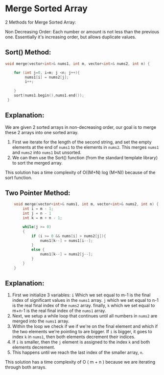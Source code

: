 # Merge Sorted Array

2 Methods for Merge Sorted Array:

Non Decreasing Order: Each number or amount is not less than the previous one. Essentially it's increasing order, but allows duplicate values.

## Sort() Method:
```cpp
void merge(vector<int>& nums1, int m, vector<int>& nums2, int n) {        

	for (int j=0, i=m; j <n; j++){
         nums1[i] = nums2[j];
         i++;
    
    }
    sort(nums1.begin(),nums1.end());
 }

```

## Explanation:

We are given 2 sorted arrays in non-decreasing order, our goal is to merge these 2 arrays into one sorted array.

1. First we iterate for the length of the second string, and set the empty elements at the end of ```nums1``` to the elements in ```nums2```. This merges ```nums1``` and ```nums2``` into ```nums1``` but unsorted.
2. We can then use the Sort() function (from the standard template library) to sort the merged array.

This solution has a time complexity of O((M+N) log (M+N)) because of the sort function.
## Two Pointer Method:
```cpp
    void merge(vector<int>& nums1, int m, vector<int>& nums2, int n) {
        int i = m - 1;
        int j = n - 1
        int k = m + n - 1;

        while(j >= 0)
        {
            if (i >= 0 && nums[i] > nums2[j]){
                nums1[k--] = nums1[i--];
            }
            else {
                nums1[k--] = nums2[j--];
            }
        }
    }
```

## Explanation:

1. First we initialize 3 variables: ```i``` Which we set equal to m-1 is the final index of significant values in the ```nums1``` array. ```j``` which we set equal to n-1 is the real final index of the ```nums2``` array. finally, ```k``` which we set equal to m+n-1 is the real final index of the ```nums1``` array.
2. Next, we setup a while loop that continues until all numbers in ```nums2``` are merged into the ```nums1``` array. 
3. Within the loop we check if we if we're on the final element and which if the two elements we're pointing to are bigger. If ```i``` is bigger, it goes to index ```k``` in ```nums1```, then both elements decrement their indices.
4. If ```i``` is smaller, then the ```j``` element is assigned to the index ```k``` and both elements decrement.
5. This happens until we reach the last index of the smaller array, ```n```.

This solution has a time complexity of O ( m + n ) because we are iterating through both arrays.
